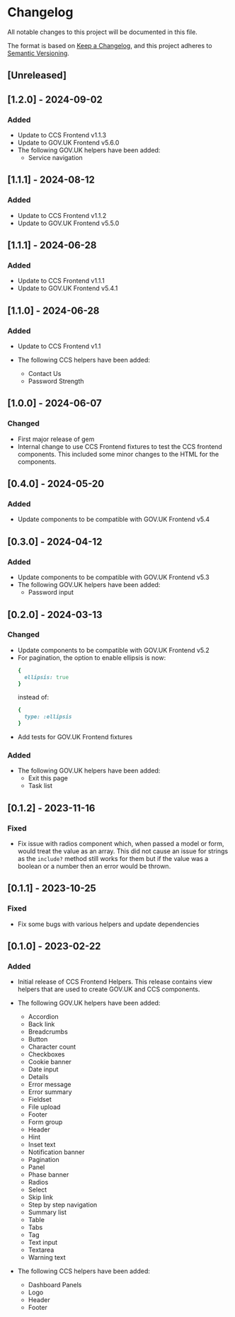 # Changelog

All notable changes to this project will be documented in this file.

The format is based on [Keep a Changelog](https://keepachangelog.com/en/1.1.0/),
and this project adheres to [Semantic Versioning](https://semver.org/spec/v2.0.0.html).

## [Unreleased]

## [1.2.0] - 2024-09-02

### Added

- Update to CCS Frontend v1.1.3
- Update to GOV.UK Frontend v5.6.0
- The following GOV.UK helpers have been added:
  - Service navigation

## [1.1.1] - 2024-08-12

### Added

- Update to CCS Frontend v1.1.2
- Update to GOV.UK Frontend v5.5.0

## [1.1.1] - 2024-06-28

### Added

- Update to CCS Frontend v1.1.1
- Update to GOV.UK Frontend v5.4.1

## [1.1.0] - 2024-06-28

### Added

- Update to CCS Frontend v1.1

- The following CCS helpers have been added:
  - Contact Us
  - Password Strength

## [1.0.0] - 2024-06-07

### Changed

- First major release of gem
- Internal change to use CCS Frontend fixtures to test the CCS frontend components.
  This included some minor changes to the HTML for the components.

## [0.4.0] - 2024-05-20

### Added

- Update components to be compatible with GOV.UK Frontend v5.4

## [0.3.0] - 2024-04-12

### Added

- Update components to be compatible with GOV.UK Frontend v5.3
- The following GOV.UK helpers have been added:
  - Password input

## [0.2.0] - 2024-03-13

### Changed

- Update components to be compatible with GOV.UK Frontend v5.2
- For pagination, the option to enable ellipsis is now:
  ```ruby
  {
    ellipsis: true
  }
  ```
  instead of:
  ```ruby
  {
    type: :ellipsis
  }
  ```
- Add tests for GOV.UK Frontend fixtures

### Added

- The following GOV.UK helpers have been added:
  - Exit this page
  - Task list

## [0.1.2] - 2023-11-16

### Fixed

- Fix issue with radios component which, when passed a model or form, would treat the value as an array.
  This did not cause an issue for strings as the `include?` method still works for them but if the value was a boolean or a number then an error would be thrown.

## [0.1.1] - 2023-10-25

### Fixed

- Fix some bugs with various helpers and update dependencies

## [0.1.0] - 2023-02-22

### Added

- Initial release of CCS Frontend Helpers.
  This release contains view helpers that are used to create GOV.UK and CCS components.

- The following GOV.UK helpers have been added:
  - Accordion
  - Back link
  - Breadcrumbs
  - Button
  - Character count
  - Checkboxes
  - Cookie banner
  - Date input
  - Details
  - Error message
  - Error summary
  - Fieldset
  - File upload
  - Footer
  - Form group
  - Header
  - Hint
  - Inset text
  - Notification banner
  - Pagination
  - Panel
  - Phase banner
  - Radios
  - Select
  - Skip link
  - Step by step navigation
  - Summary list
  - Table
  - Tabs
  - Tag
  - Text input
  - Textarea
  - Warning text

- The following CCS helpers have been added:
  - Dashboard Panels
  - Logo
  - Header
  - Footer
